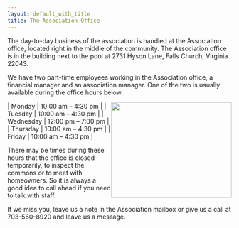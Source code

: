 ```yaml
---
layout: default_with_title
title: The Association Office
---
```


The day-to-day business of the association is handled at the Association office, located right in the middle of the community. The Association office is in the building next to the pool at 2731 Hyson Lane, Falls Church, Virginia 22043.

We have two part-time employees working in the Association office, a financial manager and an association manager. One of the two is usually available during the office hours below.

<img alt="" longdesc="Office door" src="images/office_door.jpg" style="width: 271px; height: 215px; float: right;" />

| Monday | 10:00 am – 4:30 pm |
| Tuesday | 10:00 am – 4:30 pm |
| Wednesday | 12:00 pm – 7:00 pm |
| Thursday | 10:00 am – 4:30 pm |
| Friday | 10:00 am – 4:30 pm |


There may be times during these hours that the office is closed temporarily, to inspect the commons or to meet with homeowners. So it is always a good idea to call ahead if you need to talk with staff.

If we miss you, leave us a note in the Association mailbox or give us a call at 703-560-8920 and leave us a message.
